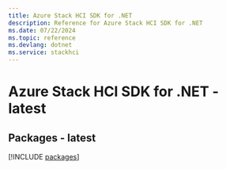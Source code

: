 ```yaml
---
title: Azure Stack HCI SDK for .NET
description: Reference for Azure Stack HCI SDK for .NET
ms.date: 07/22/2024
ms.topic: reference
ms.devlang: dotnet
ms.service: stackhci
---
```

# Azure Stack HCI SDK for .NET - latest
## Packages - latest
[!INCLUDE [packages](stack-hci-index.md)]